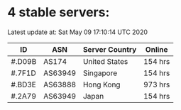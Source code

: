 # 4 stable servers:

Latest update at: Sat May 09 17:10:14 UTC 2020

| ID | ASN | Server Country | Online |
| -- | --- | -------------- | ------ |
| #.D09B | AS174 | United States | 154 hrs |
| #.7F1D | AS63949 | Singapore | 154 hrs |
| #.BD3E | AS63888 | Hong Kong | 973 hrs |
| #.2A79 | AS63949 | Japan | 154 hrs |

